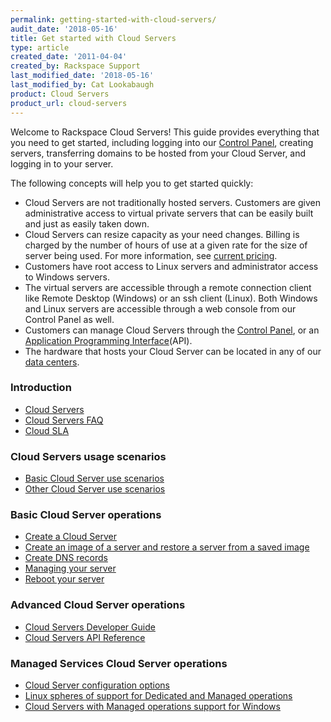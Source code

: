 ```yaml
---
permalink: getting-started-with-cloud-servers/
audit_date: '2018-05-16'
title: Get started with Cloud Servers
type: article
created_date: '2011-04-04'
created_by: Rackspace Support
last_modified_date: '2018-05-16'
last_modified_by: Cat Lookabaugh
product: Cloud Servers
product_url: cloud-servers
---
```


Welcome to Rackspace Cloud Servers!  This guide provides
everything that you need to get started, including logging into our
[Control Panel](http://manage.rackspacecloud.com), creating servers, transferring
domains to be hosted from your Cloud Server, and logging in to your
server.

The following concepts will help you to get started quickly:

-   Cloud Servers are not traditionally hosted servers. Customers
    are given administrative access to virtual private servers that can be
    easily built and just as easily taken down.
-   Cloud Servers can resize capacity as your need changes. Billing is
    charged by the number of hours of use at a given rate for the size of
    server being used. For more information, see
    [current pricing](http://www.rackspace.com/cloud/cloud_hosting_products/servers/pricing/).
-   Customers have root access to Linux servers and administrator
    access to Windows servers.
-   The virtual servers are accessible through a remote connection
    client like Remote Desktop (Windows) or an ssh client (Linux). Both
    Windows and Linux servers are accessible through a web console
    from our Control Panel as well.
-   Customers can manage Cloud Servers through the [Control Panel](https://manage.rackspacecloud.com), or an
    [Application Programming Interface](https://developer.rackspace.com/docs/)(API).
-   The hardware that hosts your Cloud Server can be located in any of our
    [data centers](https://www.rackspace.com/en-us/about/datacenters).

### Introduction

-   [Cloud Servers](/how-to/cloud-servers)
-   [Cloud Servers FAQ](/how-to/cloud-servers-faq)
-   [Cloud SLA](https://www.rackspace.com/information/legal/cloud/sla)

### Cloud Servers usage scenarios

-   [Basic Cloud Server use scenarios](/how-to/basic-cloud-server-use-scenarios)
-   [Other Cloud Server use scenarios](/how-to/other-cloud-server-use-scenarios)

### Basic Cloud Server operations

-   [Create a Cloud Server](/how-to/create-a-cloud-server)
-   [Create an image of a server and restore a server from a saved image](/how-to/create-an-image-of-a-server-and-restore-a-server-from-a-saved-image)
-   [Create DNS records](/how-to/creating-dns-records-with-cloud-dns)
-   [Managing your server](/how-to/managing-your-server-resizing-standard-and-general-purpose-servers)
-   [Reboot your server](/how-to/reboot-your-server)

### Advanced Cloud Server operations

-   [Cloud Servers Developer Guide](https://developer.rackspace.com/docs/cloud-servers/v2/developer-guide/)
-   [Cloud Servers API Reference](https://developer.rackspace.com/docs/cloud-servers/v2/developer-guide/#document-api-reference)

### Managed Services Cloud Server operations

-   [Cloud Server configuration options](/how-to/cloud-server-configuration-options)
-   [Linux spheres of support for Dedicated and Managed operations](/how-to/linux-spheres-of-support-for-dedicated-and-managed-ops)
-   [Cloud Servers with Managed operations support for Windows](/how-to/cloud-servers-with-managed-operations-support-for-windows)

